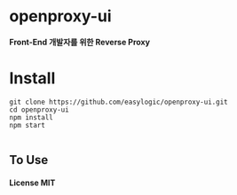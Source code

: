 # openproxy-ui 

**Front-End 개발자를 위한 Reverse Proxy**

# Install

```
git clone https://github.com/easylogic/openproxy-ui.git 
cd openproxy-ui 
npm install 
npm start 
  
```  
 
## To Use


#### License MIT
